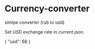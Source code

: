 # Currency-converter
simlpe converter (rub to usd)

Set USD exchange rate in current.json.

{
    "usd": 68
}
